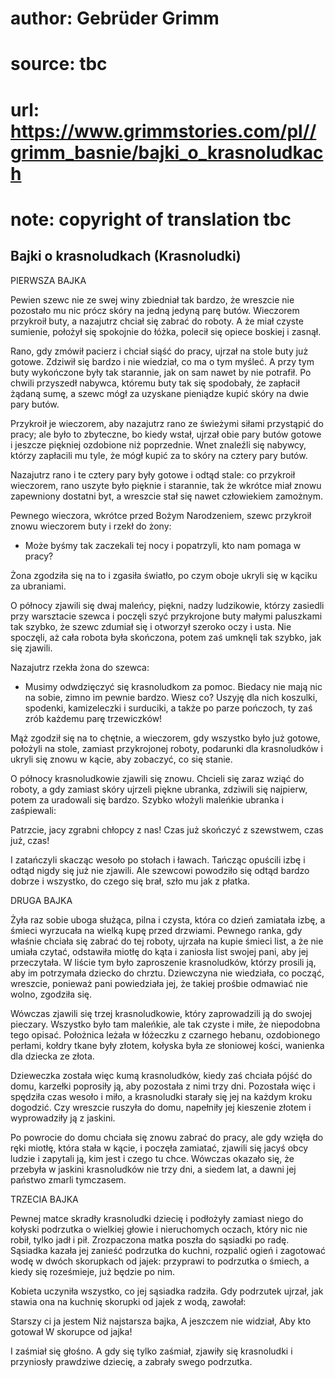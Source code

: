 # author: Gebrüder Grimm
# source: tbc
# url: https://www.grimmstories.com/pl//grimm_basnie/bajki_o_krasnoludkach
# note: copyright of translation tbc

## Bajki o krasnoludkach (Krasnoludki) 

PIERWSZA BAJKA

Pewien szewc nie ze swej winy zbiedniał tak bardzo, że wreszcie nie
pozostało mu nic prócz skóry na jedną jedyną parę butów. Wieczorem
przykroił buty, a nazajutrz chciał się zabrać do roboty. A że miał
czyste sumienie, położył się spokojnie do łóżka, polecił się opiece
boskiej i zasnął.

Rano, gdy zmówił pacierz i chciał siąść do pracy, ujrzał na stole buty
już gotowe. Zdziwił się bardzo i nie wiedział, co ma o tym myśleć. A
przy tym buty wykończone były tak starannie, jak on sam nawet by nie
potrafił. Po chwili przyszedł nabywca, któremu buty tak się spodobały,
że zapłacił żądaną sumę, a szewc mógł za uzyskane pieniądze kupić skóry
na dwie pary butów.

Przykroił je wieczorem, aby nazajutrz rano ze świeżymi siłami przystąpić
do pracy; ale było to zbyteczne, bo kiedy wstał, ujrzał obie pary butów
gotowe i jeszcze piękniej ozdobione niż poprzednie. Wnet znaleźli się
nabywcy, którzy zapłacili mu tyle, że mógł kupić za to skóry na cztery
pary butów.

Nazajutrz rano i te cztery pary były gotowe i odtąd stale: co przykroił
wieczorem, rano uszyte było pięknie i starannie, tak że wkrótce miał
znowu zapewniony dostatni byt, a wreszcie stał się nawet człowiekiem
zamożnym.

Pewnego wieczora, wkrótce przed Bożym Narodzeniem, szewc przykroił znowu
wieczorem buty i rzekł do żony:

- Może byśmy tak zaczekali tej nocy i popatrzyli, kto nam pomaga w
pracy?

Żona zgodziła się na to i zgasiła światło, po czym oboje ukryli się w
kąciku za ubraniami.

O północy zjawili się dwaj maleńcy, piękni, nadzy ludzikowie, którzy
zasiedli przy warsztacie szewca i poczęli szyć przykrojone buty małymi
paluszkami tak szybko, że szewc zdumiał się i otworzył szeroko oczy i
usta. Nie spoczęli, aż cała robota była skończona, potem zaś umknęli tak
szybko, jak się zjawili.

Nazajutrz rzekła żona do szewca:

- Musimy odwdzięczyć się krasnoludkom za pomoc. Biedacy nie mają nic na
sobie, zimno im pewnie bardzo. Wiesz co? Uszyję dla nich koszulki,
spodenki, kamizeleczki i surduciki, a także po parze pończoch, ty zaś
zrób każdemu parę trzewiczków!

Mąż zgodził się na to chętnie, a wieczorem, gdy wszystko było już
gotowe, położyli na stole, zamiast przykrojonej roboty, podarunki dla
krasnoludków i ukryli się znowu w kącie, aby zobaczyć, co się stanie.

O północy krasnoludkowie zjawili się znowu. Chcieli się zaraz wziąć do
roboty, a gdy zamiast skóry ujrzeli piękne ubranka, zdziwili się
najpierw, potem za uradowali się bardzo. Szybko włożyli maleńkie ubranka
i zaśpiewali:

Patrzcie, jacy zgrabni chłopcy z nas!
Czas już skończyć z szewstwem, czas już, czas!

I zatańczyli skacząc wesoło po stołach i ławach. Tańcząc opuścili izbę i
odtąd nigdy się już nie zjawili. Ale szewcowi powodziło się odtąd bardzo
dobrze i wszystko, do czego się brał, szło mu jak z płatka.

DRUGA BAJKA

Żyła raz sobie uboga służąca, pilna i czysta, która co dzień zamiatała
izbę, a śmieci wyrzucała na wielką kupę przed drzwiami. Pewnego ranka,
gdy właśnie chciała się zabrać do tej roboty, ujrzała na kupie śmieci
list, a że nie umiała czytać, odstawiła miotłę do kąta i zaniosła list
swojej pani, aby jej przeczytała. W liście tym było zaproszenie
krasnoludków, którzy prosili ją, aby im potrzymała dziecko do chrztu.
Dziewczyna nie wiedziała, co począć, wreszcie, ponieważ pani powiedziała
jej, że takiej prośbie odmawiać nie wolno, zgodziła się.

Wówczas zjawili się trzej krasnoludkowie, który zaprowadzili ją do
swojej pieczary. Wszystko było tam maleńkie, ale tak czyste i miłe, że
niepodobna tego opisać. Położnica leżała w łóżeczku z czarnego hebanu,
ozdobionego perłami, kołdry tkane były złotem, kołyska była ze słoniowej
kości, wanienka dla dziecka ze złota.

Dzieweczka została więc kumą krasnoludków, kiedy zaś chciała pójść do
domu, karzełki poprosiły ją, aby pozostała z nimi trzy dni. Pozostała
więc i spędziła czas wesoło i miło, a krasnoludki starały się jej na
każdym kroku dogodzić. Czy wreszcie ruszyła do domu, napełniły jej
kieszenie złotem i wyprowadziły ją z jaskini.

Po powrocie do domu chciała się znowu zabrać do pracy, ale gdy wzięła do
ręki miotłę, która stała w kącie, i poczęła zamiatać, zjawili się jacyś
obcy ludzie i zapytali ją, kim jest i czego tu chce. Wówczas okazało
się, że przebyła w jaskini krasnoludków nie trzy dni, a siedem lat, a
dawni jej państwo zmarli tymczasem.

TRZECIA BAJKA

Pewnej matce skradły krasnoludki dziecię i podłożyły zamiast niego do
kołyski podrzutka o wielkiej głowie i nieruchomych oczach, który nic nie
robił, tylko jadł i pił. Zrozpaczona matka poszła do sąsiadki po radę.
Sąsiadka kazała jej zanieść podrzutka do kuchni, rozpalić ogień i
zagotować wodę w dwóch skorupkach od jajek: przyprawi to podrzutka o
śmiech, a kiedy się roześmieje, już będzie po nim.

Kobieta uczyniła wszystko, co jej sąsiadka radziła. Gdy podrzutek
ujrzał, jak stawia ona na kuchnię skorupki od jajek z wodą, zawołał:

Starszy ci ja jestem
Niż najstarsza bajka,
A jeszczem nie widział,
Aby kto gotował
W skorupce od jajka!

I zaśmiał się głośno. A gdy się tylko zaśmiał, zjawiły się krasnoludki i
przyniosły prawdziwe dziecię, a zabrały swego podrzutka.
